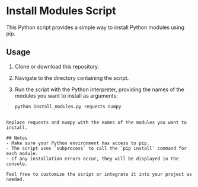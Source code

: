 # Install Modules Script

This Python script provides a simple way to install Python modules using pip.

## Usage

1. Clone or download this repository.
2. Navigate to the directory containing the script.
3. Run the script with the Python interpreter, providing the names of the modules you want to install as arguments:

   ```bash
   python install_modules.py requests numpy
  ```

Replace requests and numpy with the names of the modules you want to install.

## Notes
- Make sure your Python environment has access to pip.
- The script uses `subprocess` to call the `pip install` command for each module.
- If any installation errors occur, they will be displayed in the console.

Feel free to customize the script or integrate it into your project as needed.
